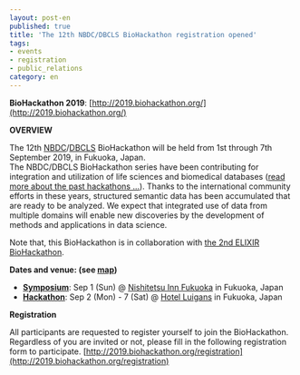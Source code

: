 ```yaml
---
layout: post-en
published: true
title: 'The 12th NBDC/DBCLS BioHackathon registration opened'
tags:
- events
- registration
- public_relations
category: en
---
```

**BioHackathon 2019**: [http://2019.biohackathon.org/](http://2019.biohackathon.org/)

**OVERVIEW**

The 12th [NBDC](https://biosciencedbc.jp/en/)/[DBCLS](https://dbcls.rois.ac.jp/index-en.html) BioHackathon will be held from 1st through 7th September 2019, in Fukuoka, Japan.
<br />
The NBDC/DBCLS BioHackathon series have been contributing for integration and utilization of life sciences and biomedical databases ([read more about the past hackathons ...](http://www.biohackathon.org/)). Thanks to the international community efforts in these years, structured semantic data has been accumulated that are ready to be analyzed. We expect that integrated use of data from multiple domains will enable new discoveries by the development of methods and applications in data science.

Note that, this BioHackathon is in collaboration with [the 2nd ELIXIR BioHackathon](https://www.biohackathon-europe.org/).

**Dates and venue: (see [map](http://2019.biohackathon.org/venue))**

* **[Symposium](http://2019.biohackathon.org/symposium)**: Sep 1 (Sun) @ [Nishitetsu Inn Fukuoka](https://inn-fukuoka.nishitetsu-hotels.com/en-gb) in Fukuoka, Japan
* **[Hackathon](http://2019.biohackathon.org/hackathon)**: Sep 2 (Mon) - 7 (Sat) @ [Hotel Luigans](https://www.luigans.com/) in Fukuoka, Japan

**Registration**

All participants are requested to register yourself to join the BioHackathon. Regardless of you are invited or not, please fill in the following registration form to participate.
[http://2019.biohackathon.org/registration](http://2019.biohackathon.org/registration)
